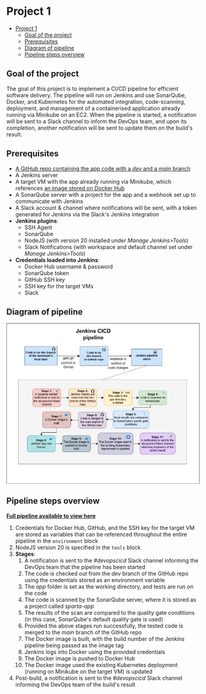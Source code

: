 # Project 1

- [Project 1](#project-1)
  - [Goal of the project](#goal-of-the-project)
  - [Prerequisites](#prerequisites)
  - [Diagram of pipeline](#diagram-of-pipeline)
  - [Pipeline steps overview](#pipeline-steps-overview)

## Goal of the project

The goal of this project is to implement a CI/CD pipeline for efficient software delivery. The pipeline will run on Jenkins and use SonarQube, Docker, and Kubernetes for the automated integration, code-scanning, deployment, and management of a containerised application already running via Minikube on an EC2. When the pipeline is started, a notification will be sent to a Slack channel to inform the DevOps team, and upon its completion, another notification will be sent to update them on the build's result.

## Prerequisites

- [A GitHub repo containing the app code with a *dev* and a *main* branch](https://github.com/farahc123/tech501-sparta-app-CICD)
- A Jenkins server
- A target VM with the app already running via Minikube, which references [an image stored on Docker Hub](https://hub.docker.com/repository/docker/farahc123/sparta-app/)
- A SonarQube server with a project for the app and a webhook set up to communicate with Jenkins
- A Slack account & channel where notifications will be sent, with a token generated for Jenkins via the Slack's Jenkins integration
- **Jenkins plugins**:
  - SSH Agent
  - SonarQube
  - NodeJS (with version 20 installed under *Manage Jenkins>Tools*)
  - Slack Notifications (with workspace and default channel set under *Manage Jenkins>Tools*)
- **Credentials loaded into Jenkins**:
  - Docker Hub username & password
  - SonarQube token
  - GitHub SSH key
  - SSH key for the target VMs
  - Slack 

## Diagram of pipeline

![Jenkins CICD pipeline](<jenkins-cicd-pipeline-project1.jpg>)

## Pipeline steps overview

[**Full pipeline available to view here**](<Project files/Jenkinsfile>)

1. Credentials for Docker Hub, GitHub, and the SSH key for the target VM are stored as variables that can be referenced throughout the entire pipeline in the `environment` block
2. NodeJS version 20 is specified in the `tools` block
3. **Stages**:
   1. A notification is sent to the *#devopscicd* Slack channel informing the DevOps team that the pipeline has been started
   2. The code is checked out from the *dev* branch of the GitHub repo using the credentials stored as an environment variable
   3. The *app* folder is set as the working directory, and tests are run on the code
   4. The code is scanned by the SonarQube server, where it is stored as a project called *sparta-app*
   5. The results of the scan are compared to the quality gate conditions (in this case, SonarQube's default quality gate is used)
   6. Provided the above stages run successfully, the tested code is merged to the *main* branch of the GitHub repo
   7. The Docker image is built, with the build number of the Jenkins pipeline being passed as the image tag
   8. Jenkins logs into Docker using the provided credentials
   9. The Docker image is pushed to Docker Hub
   10. The Docker image used the existing Kubernetes deployment (running on Minikube on the target VM) is updated
4.  Post-build, a notification is sent to the *#devopscicd* Slack channel informing the DevOps team of the build's result